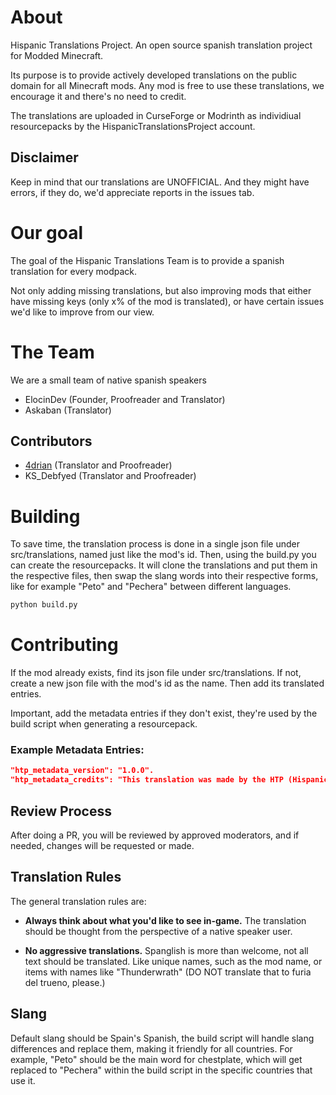 # About
Hispanic Translations Project. An open source spanish translation project for Modded Minecraft.


Its purpose is to provide actively developed translations on the public domain for all Minecraft mods.
Any mod is free to use these translations, we encourage it and there's no need to credit.


The translations are uploaded in CurseForge or Modrinth as individiual resourcepacks by the HispanicTranslationsProject account.

## Disclaimer
Keep in mind that our translations are UNOFFICIAL. And they might have errors, if they do, we'd appreciate reports in the issues tab.


# Our goal
The goal of the Hispanic Translations Team is to provide a spanish translation for every modpack.


Not only adding missing translations, but also improving mods that either have missing keys (only x% of the mod is translated), or have certain issues we'd like to improve from our view.

# The Team

We are a small team of native spanish speakers

- ElocinDev (Founder, Proofreader and Translator)
- Askaban (Translator)

## Contributors

- [4drian](https://github.com/4drian) (Translator and Proofreader)
- KS_Debfyed (Translator and Proofreader)

# Building

To save time, the translation process is done in a single json file under src/translations, named just like the mod's id. Then, using the build.py you can create the resourcepacks.
It will clone the translations and put them in the respective files, then swap the slang words into their respective forms, like for example "Peto" and "Pechera" between different languages.

```python
python build.py
```

# Contributing

If the mod already exists, find its json file under src/translations.
If not, create a new json file with the mod's id as the name. Then add its translated entries.


Important, add the metadata entries if they don't exist, they're used by the build script when generating a resourcepack.
### Example Metadata Entries:
```json
"htp_metadata_version": "1.0.0".
"htp_metadata_credits": "This translation was made by the HTP (Hispanic Translations Projects) Team. \nTranslators: (Your Name)"
```

## Review Process
After doing a PR, you will be reviewed by approved moderators, and if needed, changes will be requested or made.


## Translation Rules
The general translation rules are:
- **Always think about what you'd like to see in-game.** The translation should be thought from the perspective of a native speaker user.

- **No aggressive translations.** Spanglish is more than welcome, not all text should be translated. Like unique names, such as the mod name, or items with names like "Thunderwrath" (DO NOT translate that to furia del trueno, please.)

## Slang
Default slang should be Spain's Spanish, the build script will handle slang differences and replace them, making it friendly for all countries.
For example, "Peto" should be the main word for chestplate, which will get replaced to "Pechera" within the build script in the specific countries that use it.
